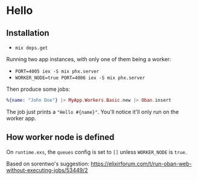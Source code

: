 # Hello

## Installation

- `mix deps.get`

Running two app instances, with only one of them being a worker:

- `PORT=4005 iex -S mix phx.server`
- `WORKER_NODE=true PORT=4006 iex -S mix phx.server`

Then produce some jobs:

```elixir
%{name: "John Doe"} |> MyApp.Workers.Basic.new |> Oban.insert
```

The job just prints a `"Hello #{name}"`. You'll notice it'll only run on the worker app.

## How worker node is defined

On `runtime.exs`, the `queues` config is set to `[]` unless `WORKER_NODE` is `true`.

Based on sorentwo's suggestion: https://elixirforum.com/t/run-oban-web-without-executing-jobs/53449/2
